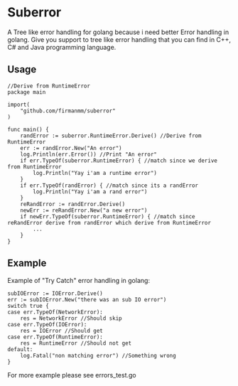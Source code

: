# Suberror
A Tree like error handling for golang because i need better Error handling in golang. Give you support to tree like error handling that you can find in C++, C# and Java programming language.

## Usage
```
//Derive from RuntimeError
package main

import(
    "github.com/firmanmm/suberror"
)

func main() {
    randError := suberror.RuntimeError.Derive() //Derive from RuntimeError
    err := randError.New("An error")
    log.Println(err.Error()) //Print "An error"
    if err.TypeOf(suberror.RuntimeError) { //match since we derive from RuntimeError
        log.Println("Yay i'am a runtime error")
    }
    if err.TypeOf(randError) { //match since its a randError
        log.Println("Yay i'am a rand error")
    }
    reRandError := randError.Derive()
    newErr := reRandError.New("a new error")
    if newErr.TypeOf(suberror.RuntimeError) { //match since reRandError derive from randError which derive from RuntimeError
        ...
    }
}
```
## Example
Example of "Try Catch" error handling in golang:
```
subIOError := IOError.Derive()
err := subIOError.New("there was an sub IO error")
switch true {
case err.TypeOf(NetworkError):
    res = NetworkError //Should skip
case err.TypeOf(IOError):
    res = IOError //Should get
case err.TypeOf(RuntimeError):
    res = RuntimeError //Should not get
default:
    log.Fatal("non matching error") //Something wrong
}
```
For more example please see errors_test.go